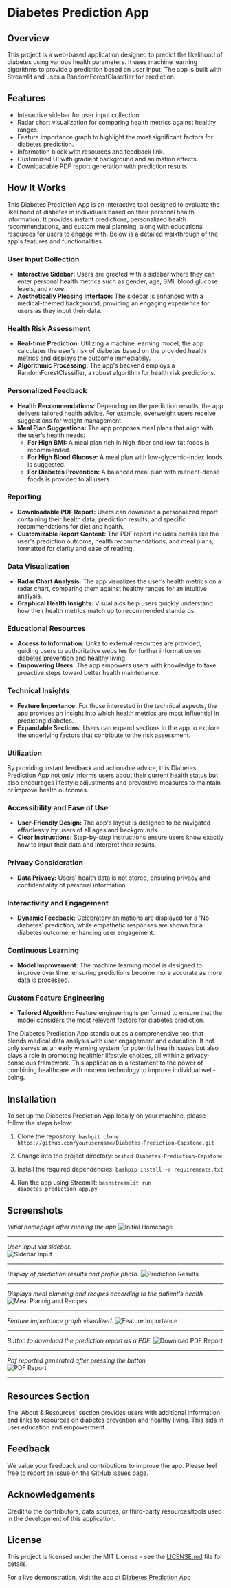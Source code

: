 # Diabetes Prediction App

## Overview
This project is a web-based application designed to predict the likelihood of diabetes using various health parameters. It uses machine learning algorithms to provide a prediction based on user input. The app is built with Streamlit and uses a RandomForestClassifier for prediction.

## Features
- Interactive sidebar for user input collection.
- Radar chart visualization for comparing health metrics against healthy ranges.
- Feature importance graph to highlight the most significant factors for diabetes prediction.
- Information block with resources and feedback link.
- Customized UI with gradient background and animation effects.
- Downloadable PDF report generation with prediction results.

## How It Works
This Diabetes Prediction App is an interactive tool designed to evaluate the likelihood of diabetes in individuals based on their personal health information. It provides instant predictions, personalized health recommendations, and custom meal planning, along with educational resources for users to engage with. Below is a detailed walkthrough of the app's features and functionalities.

### User Input Collection
- **Interactive Sidebar:** Users are greeted with a sidebar where they can enter personal health metrics such as gender, age, BMI, blood glucose levels, and more.
- **Aesthetically Pleasing Interface:** The sidebar is enhanced with a medical-themed background, providing an engaging experience for users as they input their data.

### Health Risk Assessment
- **Real-time Prediction:** Utilizing a machine learning model, the app calculates the user’s risk of diabetes based on the provided health metrics and displays the outcome immediately.
- **Algorithmic Processing:** The app's backend employs a RandomForestClassifier, a robust algorithm for health risk predictions.

### Personalized Feedback
- **Health Recommendations:** Depending on the prediction results, the app delivers tailored health advice. For example, overweight users receive suggestions for weight management.
- **Meal Plan Suggestions:** The app proposes meal plans that align with the user’s health needs:
  - **For High BMI:** A meal plan rich in high-fiber and low-fat foods is recommended.
  - **For High Blood Glucose:** A meal plan with low-glycemic-index foods is suggested.
  - **For Diabetes Prevention:** A balanced meal plan with nutrient-dense foods is provided to all users.

### Reporting
- **Downloadable PDF Report:** Users can download a personalized report containing their health data, prediction results, and specific recommendations for diet and health.
- **Customizable Report Content:** The PDF report includes details like the user's prediction outcome, health recommendations, and meal plans, formatted for clarity and ease of reading.

### Data Visualization
- **Radar Chart Analysis:** The app visualizes the user’s health metrics on a radar chart, comparing them against healthy ranges for an intuitive analysis.
- **Graphical Health Insights:** Visual aids help users quickly understand how their health metrics match up to recommended standards.

### Educational Resources
- **Access to Information:** Links to external resources are provided, guiding users to authoritative websites for further information on diabetes prevention and healthy living.
- **Empowering Users:** The app empowers users with knowledge to take proactive steps toward better health maintenance.

### Technical Insights
- **Feature Importance:** For those interested in the technical aspects, the app provides an insight into which health metrics are most influential in predicting diabetes.
- **Expandable Sections:** Users can expand sections in the app to explore the underlying factors that contribute to the risk assessment.

### Utilization
By providing instant feedback and actionable advice, this Diabetes Prediction App not only informs users about their current health status but also encourages lifestyle adjustments and preventive measures to maintain or improve health outcomes.

### Accessibility and Ease of Use
- **User-Friendly Design:** The app's layout is designed to be navigated effortlessly by users of all ages and backgrounds.
- **Clear Instructions:** Step-by-step instructions ensure users know exactly how to input their data and interpret their results.

### Privacy Consideration
- **Data Privacy:** Users' health data is not stored, ensuring privacy and confidentiality of personal information.

### Interactivity and Engagement
- **Dynamic Feedback:** Celebratory animations are displayed for a 'No diabetes' prediction, while empathetic responses are shown for a diabetes outcome, enhancing user engagement.

### Continuous Learning
- **Model Improvement:** The machine learning model is designed to improve over time, ensuring predictions become more accurate as more data is processed.

### Custom Feature Engineering
- **Tailored Algorithm:** Feature engineering is performed to ensure that the model considers the most relevant factors for diabetes prediction.

The Diabetes Prediction App stands out as a comprehensive tool that blends medical data analysis with user engagement and education. It not only serves as an early warning system for potential health issues but also plays a role in promoting healthier lifestyle choices, all within a privacy-conscious framework. This application is a testament to the power of combining healthcare with modern technology to improve individual well-being.


## Installation
To set up the Diabetes Prediction App locally on your machine, please follow the steps below:

1. Clone the repository:
```bashgit clone https://github.com/yourusername/Diabetes-Prediction-Capstone.git```

2. Change into the project directory:
```bashcd Diabetes-Prediction-Capstone```

3. Install the required dependencies:
```bashpip install -r requirements.txt```

4. Run the app using Streamlit:
```bashstreamlit run diabetes_prediction_app.py```

## Screenshots

*Initial homepage after running the app*
![Initial Homepage](https://github.com/sanalpillai/Diabetes-Prediction/blob/main/Screenshots/Initial%20Homepage.png)

---
*User input via sidebar.*<br>
![Sidebar Input](https://github.com/sanalpillai/Diabetes-Prediction/blob/main/Screenshots/Sidebar.png)

---
*Display of prediction results and profile photo.*
![Prediction Results](https://github.com/sanalpillai/Diabetes-Prediction/blob/main/Screenshots/Personalized%20Health%20Recommendations.png)

---
*Displays meal planning and recipes according to the patient's health*
![Meal Plannig and Recipes](https://github.com/sanalpillai/Diabetes-Prediction/blob/main/Screenshots/Meal%20Planning%20and%20Recipes.png)

---
*Feature importance graph visualized.*
![Feature Importance](https://github.com/sanalpillai/Diabetes-Prediction/blob/main/Screenshots/Feature%20Importance.png)

---
*Button to download the prediction report as a PDF.*
![Download PDF Report](https://github.com/sanalpillai/Diabetes-Prediction/blob/main/Screenshots/Download%20Report.png)

---
*Pdf reported generated after pressing the button*<br>
![PDF Report](https://github.com/sanalpillai/Diabetes-Prediction/blob/main/Screenshots/PDF%20Report.png)

---

## Resources Section
The 'About & Resources' section provides users with additional information and links to resources on diabetes prevention and healthy living. This aids in user education and empowerment.

## Feedback
We value your feedback and contributions to improve the app. Please feel free to report an issue on the [GitHub issues page](https://github.com/sanalpillai/Diabetes-Prediction/issues).

## Acknowledgements
Credit to the contributors, data sources, or third-party resources/tools used in the development of this application.

## License
This project is licensed under the MIT License - see the [LICENSE.md](LICENSE.md) file for details.

For a live demonstration, visit the app at [Diabetes Prediction App](https://diabetes-prediction-capstone-spillai.streamlit.app/)
